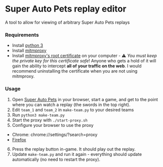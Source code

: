 # Super Auto Pets replay editor

A tool to allow for viewing of arbitrary Super Auto Pets replays

### Requirements

* Install [python 3](https://www.python.org/downloads/)
* Install [mitmproxy](https://docs.mitmproxy.org/stable/overview-installation/)
* Install [mitmproxy's root certificate](https://docs.mitmproxy.org/stable/concepts-certificates/) on your computer - ⚠️  _You must keep the private key for this certificate safe_! Anyone who gets a hold of it will gain the ability to intercept **all of your traffic on the web**. I would recommend uninstalling the certificate when you are not using mitmproxy.

### Usage

1. Open [Super Auto Pets](https://teamwood.itch.io/super-auto-pets) in your browser, start a game, and get to the point where you can watch a replay (the swords in the top right).
2. Edit `team_1` and `team_2` in `make-team.py` to your desired teams
3. Run `python3 make-team.py`
4. Start the proxy with `./start-proxy.sh`
5. Configure your browser to use the proxy
  * Chrome: chrome://settings/?search=proxy
  * [Firefox](https://support.mozilla.org/en-US/kb/connection-settings-firefox)
6. Press the replay button in-game. It should play out the replay.
7. Update `make-team.py` and run it again - everything should update automatically (no need to restart the proxy).
